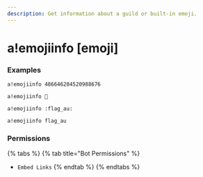 ```yaml
---
description: Get information about a guild or built-in emoji.
---
```


# a!emojiinfo \[emoji\]

### Examples

```text
a!emojiinfo 486646204520988676
```

```text
a!emojiinfo 🍆
```

```text
a!emojiinfo :flag_au:
```

```text
a!emojiinfo flag_au
```

### Permissions

{% tabs %}
{% tab title="Bot Permissions" %}
* `Embed Links`
{% endtab %}
{% endtabs %}

